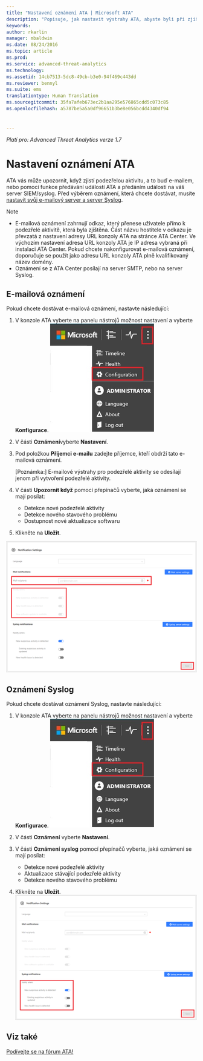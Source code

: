 ```yaml
---
title: "Nastavení oznámení ATA | Microsoft ATA"
description: "Popisuje, jak nastavit výstrahy ATA, abyste byli při zjištění podezřelých aktivit upozorněni."
keywords: 
author: rkarlin
manager: mbaldwin
ms.date: 08/24/2016
ms.topic: article
ms.prod: 
ms.service: advanced-threat-analytics
ms.technology: 
ms.assetid: 14cb7513-5dc8-49cb-b3e0-94f469c443dd
ms.reviewer: bennyl
ms.suite: ems
translationtype: Human Translation
ms.sourcegitcommit: 35fa7afeb673ec2b1aa295e576865cdd5c073c85
ms.openlocfilehash: a5787be5a5a0df96651b3be8e056bcdd4340df94


---
```


*Platí pro: Advanced Threat Analytics verze 1.7*



# Nastavení oznámení ATA
ATA vás může upozornit, když zjistí podezřelou aktivitu, a to buď e-mailem, nebo pomocí funkce předávání událostí ATA a předáním události na váš server SIEM/syslog. Před výběrem oznámení, která chcete dostávat, musíte [nastavit svůj e-mailový server a server Syslog](setting-syslog-email-server-settings.md).

> [!NOTE]
> -   E-mailová oznámení zahrnují odkaz, který přenese uživatele přímo k podezřelé aktivitě, která byla zjištěna. Část názvu hostitele v odkazu je převzatá z nastavení adresy URL konzoly ATA na stránce ATA Center. Ve výchozím nastavení adresa URL konzoly ATA je IP adresa vybraná při instalaci ATA Center.  Pokud chcete nakonfigurovat e-mailová oznámení, doporučuje se použít jako adresu URL konzoly ATA plně kvalifikovaný název domény.
> -   Oznámení se z ATA Center posílají na server SMTP, nebo na server Syslog.

## E-mailová oznámení
Pokud chcete dostávat e-mailová oznámení, nastavte následující:


1. V konzole ATA vyberte na panelu nástrojů možnost nastavení a vyberte **Konfigurace**.
![Ikona nastavení konfigurace ATA](media/ATA-config-icon.JPG)

2. V části **Oznámení**vyberte **Nastavení**.
3. Pod položkou **Příjemci e-mailu** zadejte příjemce, kteří obdrží tato e-mailová oznámení.

    [Poznámka:] E-mailové výstrahy pro podezřelé aktivity se odesílají jenom při vytvoření podezřelé aktivity.

4. V části **Upozornit když** pomocí přepínačů vyberte, jaká oznámení se mají posílat:

    - Detekce nové podezřelé aktivity
    - Detekce nového stavového problému
    - Dostupnost nové aktualizace softwaru

5. Klikněte na **Uložit**.

![Obrázek nastavení e-mailových upozornění ATA](media/ATA-mail-notification-settings-1.7.png)


## Oznámení Syslog

Pokud chcete dostávat oznámení Syslog, nastavte následující:


1. V konzole ATA vyberte na panelu nástrojů možnost nastavení a vyberte **Konfigurace**.
![Ikona nastavení konfigurace ATA](media/ATA-config-icon.JPG)

2. V části **Oznámení** vyberte **Nastavení**.
3. V části **Oznámení syslog** pomocí přepínačů vyberte, jaká oznámení se mají posílat:


    - Detekce nové podezřelé aktivity
    - Aktualizace stávající podezřelé aktivity
    - Detekce nového stavového problému
5. Klikněte na **Uložit**.
![Obrázek nastavení upozornění ATA](media/ATA-syslog-notification-settings-1.7.png)




## Viz také
[Podívejte se na fórum ATA!](https://social.technet.microsoft.com/Forums/security/home?forum=mata)



<!--HONumber=Aug16_HO5-->


